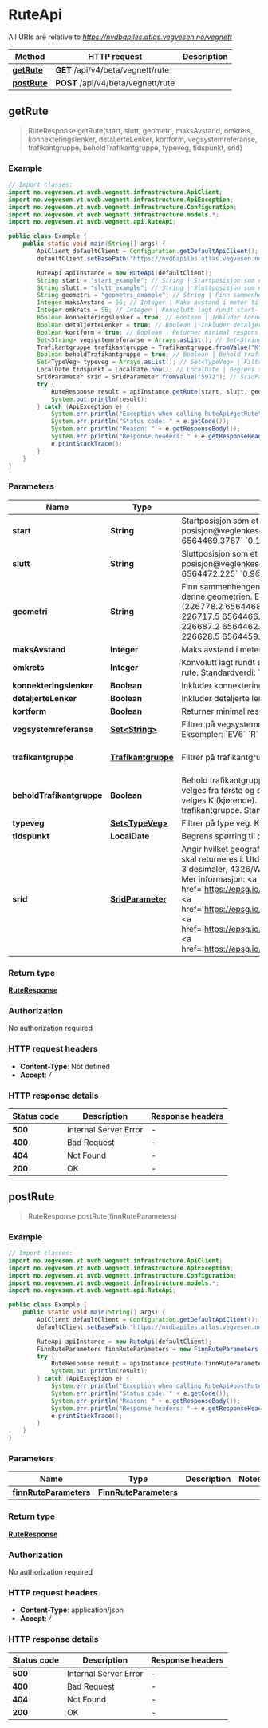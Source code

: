 # RuteApi

All URIs are relative to *https://nvdbapiles.atlas.vegvesen.no/vegnett*

| Method                              | HTTP request                       | Description |
| ----------------------------------- | ---------------------------------- | ----------- |
| [**getRute**](RuteApi.md#getRute)   | **GET** /api/v4/beta/vegnett/rute  |             |
| [**postRute**](RuteApi.md#postRute) | **POST** /api/v4/beta/vegnett/rute |             |

## getRute

> RuteResponse getRute(start, slutt, geometri, maksAvstand, omkrets, konnekteringslenker, detaljerteLenker, kortform, vegsystemreferanse, trafikantgruppe, beholdTrafikantgruppe, typeveg, tidspunkt, srid)

### Example

```java
// Import classes:
import no.vegvesen.vt.nvdb.vegnett.infrastructure.ApiClient;
import no.vegvesen.vt.nvdb.vegnett.infrastructure.ApiException;
import no.vegvesen.vt.nvdb.vegnett.infrastructure.Configuration;
import no.vegvesen.vt.nvdb.vegnett.infrastructure.models.*;
import no.vegvesen.vt.nvdb.vegnett.api.RuteApi;

public class Example {
    public static void main(String[] args) {
        ApiClient defaultClient = Configuration.getDefaultApiClient();
        defaultClient.setBasePath("https://nvdbapiles.atlas.vegvesen.no/vegnett");

        RuteApi apiInstance = new RuteApi(defaultClient);
        String start = "start_example"; // String | Startposisjon som et punkt eller posisjon@veglenkesekvens.  Eksempler: `226761.786, 6564469.3787` `0.1@1234`
        String slutt = "slutt_example"; // String | Sluttposisjon som et punkt eller posisjon@veglenkesekvens.  Eksempler: `226855.034, 6564472.225` `0.9@4321`
        String geometri = "geometri_example"; // String | Finn sammenhengende vegnett som passer med denne geometrien.  Eksempel: `LINESTRING Z (226778.2 6564468.6 5, 226747.1 6564470.1 5, 226717.5 6564466.4 5, 226705.9 6564462.7 6.2, 226687.2 6564462.9 6, 226657.7 6564460.7 6, 226628.5 6564459.5 6, 226611.3 6564459.6 6.2)`
        Integer maksAvstand = 56; // Integer | Maks avstand i meter til veglenker.  Standardverdi: `10`
        Integer omkrets = 56; // Integer | Konvolutt lagt rundt start- og slutt-punkt for å beregne rute.  Standardverdi: `200`. Må være større enn 0.
        Boolean konnekteringslenker = true; // Boolean | Inkluder konnekteringslenker.  Standardverdi: `true`
        Boolean detaljerteLenker = true; // Boolean | Inkluder detaljerte lenker.  Standardverdi: `false`
        Boolean kortform = true; // Boolean | Returner minimal respons.  Standardverdi: `false`
        Set<String> vegsystemreferanse = Arrays.asList(); // Set<String> | Filtrer på vegsystemreferanse. Kommaseparert liste.  Eksempler: `EV6` `R` `F`
        Trafikantgruppe trafikantgruppe = Trafikantgruppe.fromValue("K"); // Trafikantgruppe | Filtrer på trafikantgruppe.
        Boolean beholdTrafikantgruppe = true; // Boolean | Behold trafikantgruppe gjennom ruten. Trafikantgruppe velges fra første og siste punkt i ruten, om de er ulike velges K (kjørende). Overstyres av parameteren trafikantgruppe.  Standardverdi: `false`
        Set<TypeVeg> typeveg = Arrays.asList(); // Set<TypeVeg> | Filtrer på type veg. Kommaseparert liste.
        LocalDate tidspunkt = LocalDate.now(); // LocalDate | Begrens spørring til dette tidspunktet.
        SridParameter srid = SridParameter.fromValue("5972"); // SridParameter | Angir hvilket geografisk referansesystem geometrien skal returneres i. Utdata i UTM-formater begrenses til 3 desimaler, 4326/WGS84 begrenses til 8 desimaler. Mer informasjon: <a href='https://epsg.io/5972'>EPSG:5972</a> <a href='https://epsg.io/5973'>EPSG:5973</a> <a href='https://epsg.io/5975'>EPSG:5975</a> <a href='https://epsg.io/4326'>EPSG:4326</a>.
        try {
            RuteResponse result = apiInstance.getRute(start, slutt, geometri, maksAvstand, omkrets, konnekteringslenker, detaljerteLenker, kortform, vegsystemreferanse, trafikantgruppe, beholdTrafikantgruppe, typeveg, tidspunkt, srid);
            System.out.println(result);
        } catch (ApiException e) {
            System.err.println("Exception when calling RuteApi#getRute");
            System.err.println("Status code: " + e.getCode());
            System.err.println("Reason: " + e.getResponseBody());
            System.err.println("Response headers: " + e.getResponseHeaders());
            e.printStackTrace();
        }
    }
}
```

### Parameters

| Name                      | Type                                 | Description                                                                                                                                                                                                                                                                                                                                                                                                                                                             | Notes                                                                 |
| ------------------------- | ------------------------------------ | ----------------------------------------------------------------------------------------------------------------------------------------------------------------------------------------------------------------------------------------------------------------------------------------------------------------------------------------------------------------------------------------------------------------------------------------------------------------------- | --------------------------------------------------------------------- |
| **start**                 | **String**                           | Startposisjon som et punkt eller posisjon@veglenkesekvens. Eksempler: &#x60;226761.786, 6564469.3787&#x60; &#x60;0.1@1234&#x60;                                                                                                                                                                                                                                                                                                                                         | [optional]                                                            |
| **slutt**                 | **String**                           | Sluttposisjon som et punkt eller posisjon@veglenkesekvens. Eksempler: &#x60;226855.034, 6564472.225&#x60; &#x60;0.9@4321&#x60;                                                                                                                                                                                                                                                                                                                                          | [optional]                                                            |
| **geometri**              | **String**                           | Finn sammenhengende vegnett som passer med denne geometrien. Eksempel: &#x60;LINESTRING Z (226778.2 6564468.6 5, 226747.1 6564470.1 5, 226717.5 6564466.4 5, 226705.9 6564462.7 6.2, 226687.2 6564462.9 6, 226657.7 6564460.7 6, 226628.5 6564459.5 6, 226611.3 6564459.6 6.2)&#x60;                                                                                                                                                                                    | [optional]                                                            |
| **maksAvstand**           | **Integer**                          | Maks avstand i meter til veglenker. Standardverdi: &#x60;10&#x60;                                                                                                                                                                                                                                                                                                                                                                                                       | [optional]                                                            |
| **omkrets**               | **Integer**                          | Konvolutt lagt rundt start- og slutt-punkt for å beregne rute. Standardverdi: &#x60;200&#x60;. Må være større enn 0.                                                                                                                                                                                                                                                                                                                                                    | [optional]                                                            |
| **konnekteringslenker**   | **Boolean**                          | Inkluder konnekteringslenker. Standardverdi: &#x60;true&#x60;                                                                                                                                                                                                                                                                                                                                                                                                           | [optional]                                                            |
| **detaljerteLenker**      | **Boolean**                          | Inkluder detaljerte lenker. Standardverdi: &#x60;false&#x60;                                                                                                                                                                                                                                                                                                                                                                                                            | [optional]                                                            |
| **kortform**              | **Boolean**                          | Returner minimal respons. Standardverdi: &#x60;false&#x60;                                                                                                                                                                                                                                                                                                                                                                                                              | [optional]                                                            |
| **vegsystemreferanse**    | [**Set&lt;String&gt;**](String.md)   | Filtrer på vegsystemreferanse. Kommaseparert liste. Eksempler: &#x60;EV6&#x60; &#x60;R&#x60; &#x60;F&#x60;                                                                                                                                                                                                                                                                                                                                                              | [optional]                                                            |
| **trafikantgruppe**       | [**Trafikantgruppe**](.md)           | Filtrer på trafikantgruppe.                                                                                                                                                                                                                                                                                                                                                                                                                                             | [optional] [enum: K, G]                                               |
| **beholdTrafikantgruppe** | **Boolean**                          | Behold trafikantgruppe gjennom ruten. Trafikantgruppe velges fra første og siste punkt i ruten, om de er ulike velges K (kjørende). Overstyres av parameteren trafikantgruppe. Standardverdi: &#x60;false&#x60;                                                                                                                                                                                                                                                         | [optional]                                                            |
| **typeveg**               | [**Set&lt;TypeVeg&gt;**](TypeVeg.md) | Filtrer på type veg. Kommaseparert liste.                                                                                                                                                                                                                                                                                                                                                                                                                               | [optional]                                                            |
| **tidspunkt**             | **LocalDate**                        | Begrens spørring til dette tidspunktet.                                                                                                                                                                                                                                                                                                                                                                                                                                 | [optional]                                                            |
| **srid**                  | [**SridParameter**](.md)             | Angir hvilket geografisk referansesystem geometrien skal returneres i. Utdata i UTM-formater begrenses til 3 desimaler, 4326/WGS84 begrenses til 8 desimaler. Mer informasjon: &lt;a href&#x3D;&#39;https://epsg.io/5972&#39;&gt;EPSG:5972&lt;/a&gt; &lt;a href&#x3D;&#39;https://epsg.io/5973&#39;&gt;EPSG:5973&lt;/a&gt; &lt;a href&#x3D;&#39;https://epsg.io/5975&#39;&gt;EPSG:5975&lt;/a&gt; &lt;a href&#x3D;&#39;https://epsg.io/4326&#39;&gt;EPSG:4326&lt;/a&gt;. | [optional] [enum: 5972, 5973, 5975, 4326, UTM32, UTM33, UTM35, WGS84] |

### Return type

[**RuteResponse**](RuteResponse.md)

### Authorization

No authorization required

### HTTP request headers

- **Content-Type**: Not defined
- **Accept**: _/_

### HTTP response details

| Status code | Description           | Response headers |
| ----------- | --------------------- | ---------------- |
| **500**     | Internal Server Error | -                |
| **400**     | Bad Request           | -                |
| **404**     | Not Found             | -                |
| **200**     | OK                    | -                |

## postRute

> RuteResponse postRute(finnRuteParameters)

### Example

```java
// Import classes:
import no.vegvesen.vt.nvdb.vegnett.infrastructure.ApiClient;
import no.vegvesen.vt.nvdb.vegnett.infrastructure.ApiException;
import no.vegvesen.vt.nvdb.vegnett.infrastructure.Configuration;
import no.vegvesen.vt.nvdb.vegnett.infrastructure.models.*;
import no.vegvesen.vt.nvdb.vegnett.api.RuteApi;

public class Example {
    public static void main(String[] args) {
        ApiClient defaultClient = Configuration.getDefaultApiClient();
        defaultClient.setBasePath("https://nvdbapiles.atlas.vegvesen.no/vegnett");

        RuteApi apiInstance = new RuteApi(defaultClient);
        FinnRuteParameters finnRuteParameters = new FinnRuteParameters(); // FinnRuteParameters |
        try {
            RuteResponse result = apiInstance.postRute(finnRuteParameters);
            System.out.println(result);
        } catch (ApiException e) {
            System.err.println("Exception when calling RuteApi#postRute");
            System.err.println("Status code: " + e.getCode());
            System.err.println("Reason: " + e.getResponseBody());
            System.err.println("Response headers: " + e.getResponseHeaders());
            e.printStackTrace();
        }
    }
}
```

### Parameters

| Name                   | Type                                            | Description | Notes |
| ---------------------- | ----------------------------------------------- | ----------- | ----- |
| **finnRuteParameters** | [**FinnRuteParameters**](FinnRuteParameters.md) |             |       |

### Return type

[**RuteResponse**](RuteResponse.md)

### Authorization

No authorization required

### HTTP request headers

- **Content-Type**: application/json
- **Accept**: _/_

### HTTP response details

| Status code | Description           | Response headers |
| ----------- | --------------------- | ---------------- |
| **500**     | Internal Server Error | -                |
| **400**     | Bad Request           | -                |
| **404**     | Not Found             | -                |
| **200**     | OK                    | -                |
